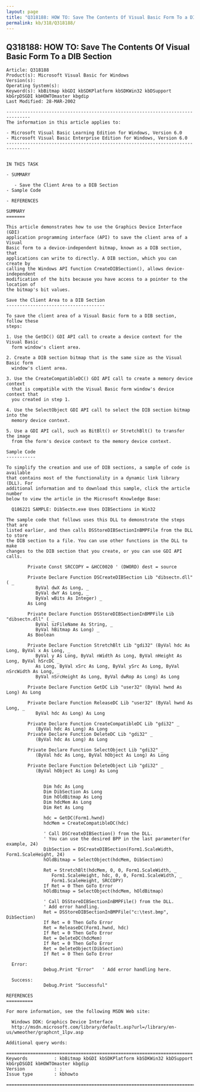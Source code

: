 ```yaml
---
layout: page
title: "Q318188: HOW TO: Save The Contents Of Visual Basic Form To a DIB Section"
permalink: kb/318/Q318188/
---
```


## Q318188: HOW TO: Save The Contents Of Visual Basic Form To a DIB Section

	Article: Q318188
	Product(s): Microsoft Visual Basic for Windows
	Version(s): 
	Operating System(s): 
	Keyword(s): kbBitmap kbGDI kbSDKPlatform kbSDKWin32 kbDSupport kbGrpDSGDI kbHOWTOmaster kbgdip
	Last Modified: 28-MAR-2002
	
	-------------------------------------------------------------------------------
	The information in this article applies to:
	
	- Microsoft Visual Basic Learning Edition for Windows, Version 6.0 
	- Microsoft Visual Basic Enterprise Edition for Windows, Version 6.0 
	-------------------------------------------------------------------------------
	
	
	IN THIS TASK
	
	- SUMMARY
	
	   - Save the Client Area to a DIB Section
	- Sample Code
	
	- REFERENCES
	
	SUMMARY
	=======
	
	This article demonstrates how to use the Graphics Device Interface (GDI)
	application programming interface (API) to save the client area of a Visual
	Basic form to a device-independent bitmap, known as a DIB section, that
	applications can write to directly. A DIB section, which you can create by
	calling the Windows API function CreateDIBSection(), allows device-independent
	modification of the bits because you have access to a pointer to the location of
	the bitmap's bit values.
	
	Save the Client Area to a DIB Section
	-------------------------------------
	
	To save the client area of a Visual Basic form to a DIB section, follow these
	steps:
	
	1. Use the GetDC() GDI API call to create a device context for the Visual Basic
	  form window's client area.
	
	2. Create a DIB section bitmap that is the same size as the Visual Basic form
	  window's client area.
	
	3. Use the CreateCompatibleDC() GDI API call to create a memory device context
	  that is compatible with the Visual Basic form window's device context that
	  you created in step 1.
	
	4. Use the SelectObject GDI API call to select the DIB section bitmap into the
	  memory device context.
	
	5. Use a GDI API call, such as BitBlt() or StretchBlt() to transfer the image
	  from the form's device context to the memory device context.
	
	Sample Code
	-----------
	
	To simplify the creation and use of DIB sections, a sample of code is available
	that contains most of the functionality in a dynamic link library (DLL). For
	additional information and to download this sample, click the article number
	below to view the article in the Microsoft Knowledge Base:
	
	  Q186221 SAMPLE: DibSectn.exe Uses DIBSections in Win32
	
	The sample code that follows uses this DLL to demonstrate the steps that are
	listed earlier, and then calls DSStoreDIBSectionInBMPFile from the DLL to store
	the DIB section to a file. You can use other functions in the DLL to make
	changes to the DIB section that you create, or you can use GDI API calls.
	
	        Private Const SRCCOPY = &HCC0020 ' (DWORD) dest = source
	
	        Private Declare Function DSCreateDIBSection Lib "dibsectn.dll" ( _
	           ByVal dwX As Long, _
	           ByVal dwY As Long, _
	           ByVal wBits As Integer) _
	        As Long
	
	        Private Declare Function DSStoreDIBSectionInBMPFile Lib "dibsectn.dll" ( _
	           ByVal szFileName As String, _
	           ByVal hBitmap As Long) _
	        As Boolean
	       
	        Private Declare Function StretchBlt Lib "gdi32" (ByVal hdc As Long, ByVal x As Long, _
	           ByVal y As Long, ByVal nWidth As Long, ByVal nHeight As Long, ByVal hSrcDC _
	           As Long, ByVal xSrc As Long, ByVal ySrc As Long, ByVal nSrcWidth As Long, _
	           ByVal nSrcHeight As Long, ByVal dwRop As Long) As Long
	
	        Private Declare Function GetDC Lib "user32" (ByVal hwnd As Long) As Long
	
	        Private Declare Function ReleaseDC Lib "user32" (ByVal hwnd As Long, _
	           ByVal hdc As Long) As Long
	
	        Private Declare Function CreateCompatibleDC Lib "gdi32" _
	           (ByVal hdc As Long) As Long
	        Private Declare Function DeleteDC Lib "gdi32" _
	           (ByVal hdc As Long) As Long
	
	        Private Declare Function SelectObject Lib "gdi32" _
	           (ByVal hdc As Long, ByVal hObject As Long) As Long
	
	        Private Declare Function DeleteObject Lib "gdi32" _
	           (ByVal hObject As Long) As Long
	
	              
	              Dim hdc As Long
	              Dim DibSection As Long
	              Dim hOldBitmap As Long
	              Dim hdcMem As Long
	              Dim Ret As Long
	              
	              hdc = GetDC(Form1.hwnd)
	              hdcMem = CreateCompatibleDC(hdc)
	
	              ' Call DSCreateDIBSection() from the DLL.
	              ' You can use the desired BPP in the last parameter(for example, 24)
	              DibSection = DSCreateDIBSection(Form1.ScaleWidth, Form1.ScaleHeight, 24)
	              hOldBitmap = SelectObject(hdcMem, DibSection)
	
	              Ret = StretchBlt(hdcMem, 0, 0, Form1.ScaleWidth, _
	                 Form1.ScaleHeight, hdc, 0, 0, Form1.ScaleWidth, _
	                 Form1.ScaleHeight, SRCCOPY)
	              If Ret = 0 Then GoTo Error
	              hOldBitmap = SelectObject(hdcMem, hOldBitmap)
	
	              ' Call DSStoreDIBSectionInBMPFile() from the DLL.
	              ' Add error handling.
	              Ret = DSStoreDIBSectionInBMPFile("c:\test.bmp", DibSection)
	              If Ret = 0 Then GoTo Error
	              Ret = ReleaseDC(Form1.hwnd, hdc)
	              If Ret = 0 Then GoTo Error
	              Ret = DeleteDC(hdcMem)
	              If Ret = 0 Then GoTo Error
	              Ret = DeleteObject(DibSection)
	              If Ret = 0 Then GoTo Error
	            
	  Error:
	              Debug.Print "Error"   ' Add error handling here.
	              
	  Success:
	              Debug.Print "Successful"
	
	REFERENCES
	==========
	
	For more information, see the following MSDN Web site:
	
	  Windows DDK: Graphics Device Interface
	  http://msdn.microsoft.com/library/default.asp?url=/library/en-us/wmeother/graphcnt_1lpv.asp
	
	Additional query words:
	
	======================================================================
	Keywords          : kbBitmap kbGDI kbSDKPlatform kbSDKWin32 kbDSupport kbGrpDSGDI kbHOWTOmaster kbgdip 
	Version           : :
	Issue type        : kbhowto
	
	=============================================================================
	
